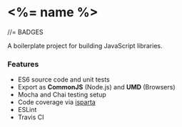 # <%= name %>
//= BADGES

A boilerplate project for building JavaScript libraries.

### Features

- ES6 source code and unit tests
- Export as **CommonJS** (Node.js) and **UMD** (Browsers)
- Mocha and Chai testing setup
- Code coverage via [isparta](https://github.com/douglasduteil/isparta)
- ESLint
- Travis CI
